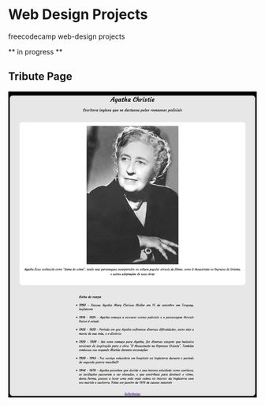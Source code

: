 # Web Design Projects

freecodecamp web-design projects

** in progress **

## Tribute Page

![tribute_page](tribute_page/tribute_page_agatha.png)
